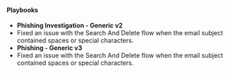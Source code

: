 
#### Playbooks
- **Phishing Investigation - Generic v2**
- Fixed an issue with the Search And Delete flow when the email subject contained spaces or special characters.
- **Phishing - Generic v3**
- Fixed an issue with the Search And Delete flow when the email subject contained spaces or special characters.
